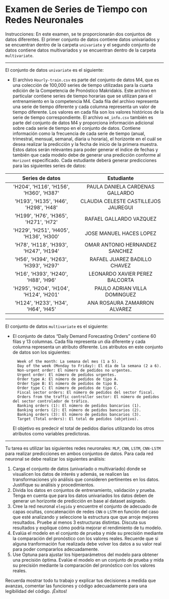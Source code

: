 # Examen de Series de Tiempo con Redes Neuronales

Instrucciones: En este examen, se te proporcionarán dos conjuntos de datos diferentes. El primer conjunto de datos contiene datos univariados y se encuentran dentro de la carpeta `univariate` y el segundo conjunto de datos contiene datos multivariados y se encuentran dentro de la carpeta `multivariate`. 
___
El conjunto de datos `univariate` es el siguiente:
- El archivo `Hourly-train.csv` es parte del conjunto de datos M4, que es una colección de 100,000 series de tiempo utilizadas para la cuarta edición de la Competencia de Pronóstico Makridakis. Este archivo en particular contiene series de tiempo horarias que se utilizan para el entrenamiento en la competencia M4. Cada fila del archivo representa una serie de tiempo diferente y cada columna representa un valor de tiempo diferente. Los valores en cada fila son los valores históricos de la serie de tiempo correspondiente. El archivo `m4_info.csv` también es parte del conjunto de datos M4 y proporciona información adicional sobre cada serie de tiempo en el conjunto de datos. Contiene información como la frecuencia de cada serie de tiempo (anual, trimestral, mensual, semanal, diaria u horaria), el horizonte en el cuál se desea realizar la predicción y la fecha de inicio de la primera muestra. Estos datos serán relevantes para poder generar el índice de fechas y también que cada modelo debe de generar una predicción conforme al `Horizont` especificado. Cada estudiante deberá generar predicciones para las siguientes series de datos:

|           **Series de datos**          |            **Estudiante**            |
|:--------------------------------------:|:------------------------------------:|
| 'H204', 'H116', 'H156', 'H360', 'H387' |    PAULA DANIELA CARDENAS GALLARDO   |
| 'H193', 'H135', 'H46', 'H298', 'H48'   | CLAUDIA CELESTE CASTILLEJOS JAUREGUI |
| 'H199', 'H76', 'H365', 'H271', 'H72'   |        RAFAEL GALLARDO VAZQUEZ       |
| 'H229', 'H251', 'H405', 'H136', 'H300' |        JOSE MANUEL HACES LOPEZ       |
| 'H78', 'H118', 'H393', 'H247', 'H194'  |    OMAR ANTONIO HERNANDEZ SANCHEZ    |
| 'H56', 'H394', 'H263', 'H393', 'H297'  |     RAFAEL JUAREZ BADILLO CHAVEZ     |
| 'H16', 'H393', 'H240', 'H88', 'H96'    |    LEONARDO XAVIER PEREZ BALCORTA    |
| 'H295', 'H204', 'H104', 'H124', 'H201' |     PAULO ADRIAN VILLA DOMINGUEZ     |
| 'H124', 'H233', 'H34', 'H64', 'H45'    |     ANA ROSAURA ZAMARRON ALVAREZ     |
___
El conjunto de datos `multivariate` es el siguiente:
- El conjunto de datos “Daily Demand Forecasting Orders” contiene 60 filas y 13 columnas. Cada fila representa un día diferente y cada columna representa un atributo diferente. Los atributos en este conjunto de datos son los siguientes:

        Week of the month: La semana del mes (1 a 5).
        Day of the week (Monday to Friday): El día de la semana (2 a 6).
        Non-urgent order: El número de pedidos no urgentes.
        Urgent order: El número de pedidos urgentes.
        Order type A: El número de pedidos de tipo A.
        Order type B: El número de pedidos de tipo B.
        Order type C: El número de pedidos de tipo C.
        Fiscal sector orders: El número de pedidos del sector fiscal.
        Orders from the traffic controller sector: El número de pedidos del sector controlador de tráfico.
        Banking orders (1): El número de pedidos bancarios (1).
        Banking orders (2): El número de pedidos bancarios (2).
        Banking orders (3): El número de pedidos bancarios (3).
        Target (Total orders): El total de pedidos (objetivo).

    El objetivo es predecir el total de pedidos diarios utilizando los otros atributos como variables predictoras.

------

Tu tarea es utilizar las siguientes redes neuronales: `MLP`, `CNN`, `LSTM`, `CNN-LSTM` para realizar predicciones en ambos conjuntos de datos. Para cada red neuronal se debe realizar los siguientes análisis:

1. Carga el conjunto de datos (univariado o multivariado) donde se visualicen los datos de interés y además, se realicen las transformaciones y/o análisis que consideren pertinentes en los datos. Justifique su análisis y procedimientos.
2. Divida los datos en conjuntos de entrenamiento, validación y prueba. Tenga en cuenta que para los datos univariados los datos deben de generar un horizonte de predicción en base al dataset asignado.
3. Cree la red neuronal `elegida` y encuentre el conjunto de adecuado de capas ocultas, concatenación de redes `CNN` o `LSTM` en función del caso que esté analizando y seleccione la estructura que que arroje mejores resultados. Pruebe al menos 3 estructuras distintas. Discuta sus resultados y explique cómo podría mejorar el rendimiento de tu modelo.
4. Evalúa el modelo en el conjunto de prueba y mide su precisión mediante la comparación del pronóstico con los valores reales. Recuerde que si alguna tranformación fue realizada debe volver los datos a su valor real para poder compararlos adecuadamente.
5. Use Optuna para ajustar los hiperparámetros del modelo para obtener una precisión óptima. Evalúe el modelo en un conjunto de prueba y mida su precisión mediante la comparación del pronóstico con los valores reales.

Recuerda mostrar todo tu trabajo y explicar tus decisiones a medida que avanzas, comentar las funciones y código adecuadamente para una legibilidad del código. ¡Éxitos!